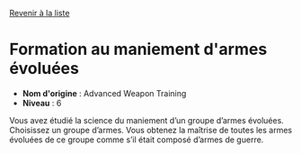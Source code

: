 [Revenir à la liste](..)

# Formation au maniement d'armes évoluées

 * **Nom d'origine** : Advanced Weapon Training
 * **Niveau** : 6


<p>Vous avez étudié la science du maniement d’un groupe d’armes évoluées. Choisissez un groupe d’armes. Vous obtenez la maîtrise de toutes les armes évoluées de ce groupe comme s’il était composé d’armes de guerre.</p>